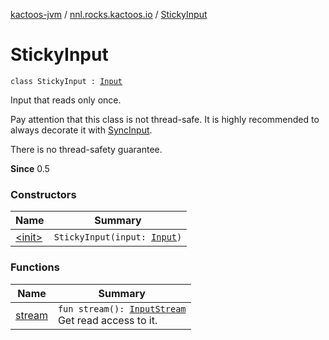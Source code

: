 [kactoos-jvm](../../index.md) / [nnl.rocks.kactoos.io](../index.md) / [StickyInput](./index.md)

# StickyInput

`class StickyInput : `[`Input`](../../nnl.rocks.kactoos/-input/index.md)

Input that reads only once.

Pay attention that this class is not thread-safe. It is highly
recommended to always decorate it with [SyncInput](../-sync-input/index.md).

There is no thread-safety guarantee.

**Since**
0.5

### Constructors

| Name | Summary |
|---|---|
| [&lt;init&gt;](-init-.md) | `StickyInput(input: `[`Input`](../../nnl.rocks.kactoos/-input/index.md)`)` |

### Functions

| Name | Summary |
|---|---|
| [stream](stream.md) | `fun stream(): `[`InputStream`](http://docs.oracle.com/javase/8/docs/api/java/io/InputStream.html)<br>Get read access to it. |
